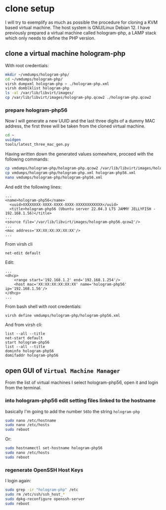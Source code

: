# clone setup

I will try to exemplify as much as possible the procedure for cloning a KVM based virtual machine.
The host system is GNU/Linux Debian 12.
I have previously prepared a virtual machine called hologram-php, a LAMP stack which only needs to define the PHP version.

## clone a virtual machine hologram-php

With root credentials:

```bash
mkdir ~/vmdumps/hologram-php/
cd ~/vmdumps/hologram-php/
virsh dumpxml hologram-php > ./hologram-php.xml
virsh domblklist hologram-php
ls -al /var/lib/libvirt/images/
cp /var/lib/libvirt/images/hologram-php.qcow2 ./hologram-php.qcow2
```

### prepare hologram-php56

Now I will generate a new UUID and the last three digits of a dummy MAC address, the first three will be taken from the cloned virtual machine.

```bash
cd ~
uuidgen
tools/latest_three_mac_gen.py
```

Having written down the generated values somewhere, proceed with the following commands:

```bash
cp vmdumps/hologram-php/hologram-php.qcow2 /var/lib/libvirt/images/hologram-php56.qcow2
cp vmdumps/hologram-php/hologram-php.xml hologram-php56.xml
nano vmdumps/hologram-php/hologram-php56.xml
```

And edit the following lines:

```text
...
<name>hologram-php56</name>
  <uuid>XXXXXXXX-XXXX-XXXX-XXXX-XXXXXXXXXXXX</uuid>
  <title>hologram-php56 (Ubuntu server 22.04.3 LTS JAMMY JELLYFISH - 192.168.1.56)</title>
...
<source file='/var/lib/libvirt/images/hologram-php56.qcow2'/>
...
<mac address='XX:XX:XX:XX:XX:XX'/>
...
```

From virsh cli

```shell
net-edit default
```

Edit:

```text
...
<dhcp>
    <range start='192.168.1.2' end='192.168.1.254'/>
    <host mac='XX:XX:XX:XX:XX:XX' name='hologram-php56' ip='192.168.1.56'/>
</dhcp>
...
```

From bash shell with root credentials:

```bash
virsh define vmdumps/hologram-php/hologram-php56.xml
```

And from virsh cli:

```shell
list --all --title
net-start default
start hologram-php56
list --all --title
dominfo hologram-php56
domifaddr hologram-php56
```

## open GUI of `Virtual Machine Manager`

From the list of virtual machines I select hologram-php56, open it and login from the terminal.

### into hologram-php56 edit setting files linked to the hostname

basically I'm going to add the number `56`to the string `hologram-php`

```bash
sudo nano /etc/hostname
sudo nano /etc/hosts
sudo reboot
```

Or:

```bash
sudo hostnamectl set-hostname hologram-php56
sudo nano /etc/hosts
sudo reboot
```

### regenerate OpenSSH Host Keys

I login again:

```bash
sudo grep -ir "hologram-php" /etc
sudo rm /etc/ssh/ssh_host_*
sudo dpkg-reconfigure openssh-server
sudo reboot
```
